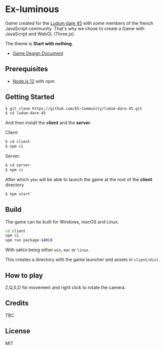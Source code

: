 # Ex-luminous

Game created for the [Ludum dare 45](https://ldjam.com/) with some members of the french JavaScript community. That's why we chose to create a Game with JavaScript and WebGL (Three.js).

The theme is **Start with nothing**.

- [Game Design Document](https://docs.google.com/document/d/1ft9IEibEpYvIbGuqpn922L7SIRGF9lMqE_YVCs0QUO4/edit#heading=h.830n83v349z2)

## Prerequisites

- [Node.js 12](https://nodejs.org/en/) with npm

## Getting Started

```bash
$ git clone https://github.com/ES-Community/ludum-dare-45.git
$ cd ludum-dare-45
```

And then install the **client** and the **server**.

Client:

```bash
$ cd client
$ npm ci
```

Server:

```bash
$ cd server
$ npm ci
```

After which you will be able to launch the game at the root of the **client** directory

```bash
$ npm start
```

## Build

The game can be built for Windows, macOS and Linux.

```bash
cd client
npm ci
npm run package-$ARCH
```

With `$ARCH` being either `win`, `mac` or `linux`.

This creates a directory with the game launcher and assets in `client/dist`.

## How to play

Z,Q,S,D for movement and right click to rotate the camera.

## Credits

TBC

## License

MIT
